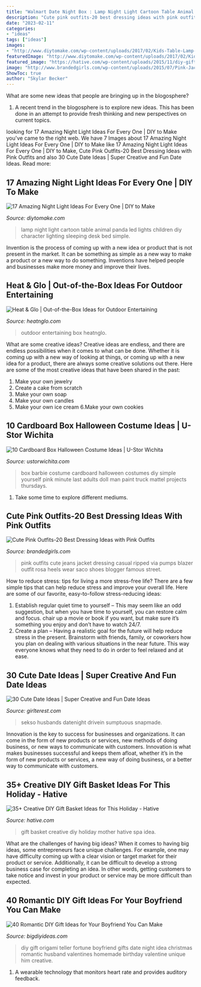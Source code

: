 ```yaml
---
title: "Walmart Date Night Box : Lamp Night Light Cartoon Table Animal Panda Led Lights Children Diy Character Lighting Sleeping Desk Bed Simple"
description: "Cute pink outfits-20 best dressing ideas with pink outfits"
date: "2023-02-11"
categories:
- "ideas"
tags: ["ideas"]
images:
- "http://www.diytomake.com/wp-content/uploads/2017/02/Kids-Table-Lamp-Character.jpg"
featuredImage: "http://www.diytomake.com/wp-content/uploads/2017/02/Kids-Table-Lamp-Character.jpg"
featured_image: "https://hative.com/wp-content/uploads/2015/11/diy-gift-basket-ideas/18-creative-diy-gift-basket-ideas.jpg"
image: "http://www.brandedgirls.com/wp-content/uploads/2015/07/Pink-Jacket-with-Ripped-Jeans.jpg"
ShowToc: true
author: "Skylar Becker"
---
```



What are some new ideas that people are bringing up in the blogosphere?
1. A recent trend in the blogosphere is to explore new ideas. This has been done in an attempt to provide fresh thinking and new perspectives on current topics.

	

		
looking for 17 Amazing Night Light Ideas For Every One | DIY to Make you've came to the right web. We have 7 Images about 17 Amazing Night Light Ideas For Every One | DIY to Make like 17 Amazing Night Light Ideas For Every One | DIY to Make, Cute Pink Outfits-20 Best Dressing Ideas with Pink Outfits and also 30 Cute Date Ideas | Super Creative and Fun Date Ideas. Read more:
		
    
## 17 Amazing Night Light Ideas For Every One | DIY To Make

<img loading=lazy src="http://www.diytomake.com/wp-content/uploads/2017/02/Kids-Table-Lamp-Character.jpg" onerror="this.onerror=null;this.src='https://tse1.mm.bing.net/th?id=OIP.N_vVOaKlYay1OPP5l1SmKAHaHa&amp;pid=15.1';" alt="17 Amazing Night Light Ideas For Every One | DIY to Make">

_Source: diytomake.com_

>lamp night light cartoon table animal panda led lights children diy character lighting sleeping desk bed simple. 

	

Invention is the process of coming up with a new idea or product that is not present in the market. It can be something as simple as a new way to make a product or a new way to do something. Inventions have helped people and businesses make more money and improve their lives.

    
## Heat &amp; Glo | Out-of-the-Box Ideas For Outdoor Entertaining

<img loading=lazy src="http://www.heatnglo.com/-/media/Images/Blog-Images/Posts/Body/Richmond-American/outdoor-entertaining-post-header.ashx" onerror="this.onerror=null;this.src='https://tse2.mm.bing.net/th?id=OIP.jKlSurGlwvSv260zGoxZZwHaE8&amp;pid=15.1';" alt="Heat &amp; Glo | Out-of-the-Box Ideas for Outdoor Entertaining">

_Source: heatnglo.com_

>outdoor entertaining box heatnglo. 

	

What are some creative ideas?
Creative ideas are endless, and there are endless possibilities when it comes to what can be done. Whether it is coming up with a new way of looking at things, or coming up with a new idea for a product, there are always some creative solutions out there. Here are some of the most creative ideas that have been shared in the past:
1. Make your own jewelry 
2. Create a cake from scratch 
3. Make your own soap 
4. Make your own candles 
5. Make your own ice cream 
6.Make your own cookies 

    
## 10 Cardboard Box Halloween Costume Ideas | U-Stor Wichita

<img loading=lazy src="https://ustorwichita.com/lmg-cms/wp-content/uploads/2016/10/Barbie-199x300.jpg" onerror="this.onerror=null;this.src='https://tse2.mm.bing.net/th?id=OIP.L2KlkqaWxYT-v62-kY3zQwAAAA&amp;pid=15.1';" alt="10 Cardboard Box Halloween Costume Ideas | U-Stor Wichita">

_Source: ustorwichita.com_

>box barbie costume cardboard halloween costumes diy simple yourself pink minute last adults doll man paint truck mattel projects thursdays. 

	

1. Take some time to explore different mediums.

    
## Cute Pink Outfits-20 Best Dressing Ideas With Pink Outfits

<img loading=lazy src="http://www.brandedgirls.com/wp-content/uploads/2015/07/Pink-Jacket-with-Ripped-Jeans.jpg" onerror="this.onerror=null;this.src='https://tse4.mm.bing.net/th?id=OIP.QmirowfjZ84NsUY3Ig5FwwHaLG&amp;pid=15.1';" alt="Cute Pink Outfits-20 Best Dressing Ideas with Pink Outfits">

_Source: brandedgirls.com_

>pink outfits cute jeans jacket dressing casual ripped via pumps blazer outfit rosa heels wear saco shoes blogger famous street. 

	

How to reduce stress: tips for living a more stress-free life?
There are a few simple tips that can help reduce stress and improve your overall life. Here are some of our favorite, easy-to-follow stress-reducing ideas: 
1. Establish regular quiet time to yourself – This may seem like an odd suggestion, but when you have time to yourself, you can restore calm and focus. chair up a movie or book if you want, but make sure it’s something you enjoy and don’t have to watch 24/7. 
2. Create a plan – Having a realistic goal for the future will help reduce stress in the present. Brainstorm with friends, family, or coworkers how you plan on dealing with various situations in the near future. This way everyone knows what they need to do in order to feel relaxed and at ease. 

    
## 30 Cute Date Ideas | Super Creative And Fun Date Ideas

<img loading=lazy src="https://girlterest.com/wp-content/uploads/2016/04/daytrip.jpg" onerror="this.onerror=null;this.src='https://tse3.mm.bing.net/th?id=OIP.nql7TsPOiCvKQGOrl5XDZwHaHa&amp;pid=15.1';" alt="30 Cute Date Ideas | Super Creative and Fun Date Ideas">

_Source: girlterest.com_

>sekso husbands datenight drivein sumptuous snapmade. 

	

Innovation is the key to success for businesses and organizations. It can come in the form of new products or services, new methods of doing business, or new ways to communicate with customers. Innovation is what makes businesses successful and keeps them afloat, whether it’s in the form of new products or services, a new way of doing business, or a better way to communicate with customers.

    
## 35+ Creative DIY Gift Basket Ideas For This Holiday - Hative

<img loading=lazy src="https://hative.com/wp-content/uploads/2015/11/diy-gift-basket-ideas/18-creative-diy-gift-basket-ideas.jpg" onerror="this.onerror=null;this.src='https://tse3.mm.bing.net/th?id=OIP.TS-yMAeygwQZMmDiJIztwAHaKW&amp;pid=15.1';" alt="35+ Creative DIY Gift Basket Ideas for This Holiday - Hative">

_Source: hative.com_

>gift basket creative diy holiday mother hative spa idea. 

	

What are the challenges of having big ideas?
When it comes to having big ideas, some entrepreneurs face unique challenges. For example, one may have difficulty coming up with a clear vision or target market for their product or service. Additionally, it can be difficult to develop a strong business case for completing an idea. In other words, getting customers to take notice and invest in your product or service may be more difficult than expected.

    
## 40 Romantic DIY Gift Ideas For Your Boyfriend You Can Make

<img loading=lazy src="http://www.bigdiyideas.com/wp-content/uploads/2015/06/origami-fortune-teller-date-gift-idea-diy-1.jpg" onerror="this.onerror=null;this.src='https://tse1.mm.bing.net/th?id=OIP.78RRw5RweWBg-H30wuM6EQHaLH&amp;pid=15.1';" alt="40 Romantic DIY Gift Ideas for Your Boyfriend You Can Make">

_Source: bigdiyideas.com_

>diy gift origami teller fortune boyfriend gifts date night idea christmas romantic husband valentines homemade birthday valentine unique him creative. 

	

1. A wearable technology that monitors heart rate and provides auditory feedback.

